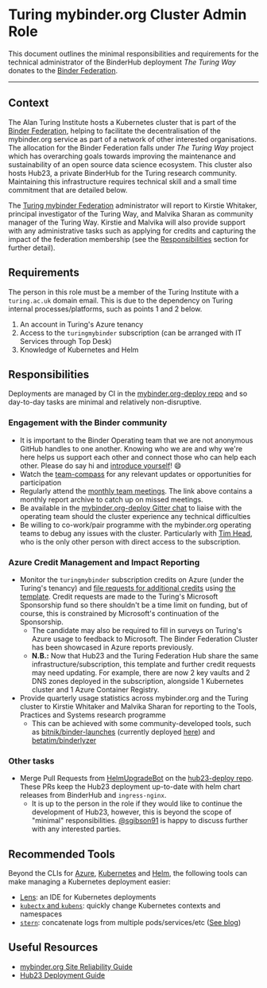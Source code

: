 # Turing mybinder.org Cluster Admin Role

This document outlines the minimal responsibilities and requirements for the technical administrator of the BinderHub deployment _The Turing Way_ donates to the [Binder Federation](https://blog.jupyter.org/the-international-binder-federation-4f6235c1537e).

---

## Context

The Alan Turing Institute hosts a Kubernetes cluster that is part of the [Binder Federation](https://blog.jupyter.org/the-international-binder-federation-4f6235c1537e), helping to facilitate the decentralisation of the mybinder.org service as part of a network of other interested organisations.
The allocation for the Binder Federation falls under _The Turing Way_ project which has overarching goals towards improving the maintenance and sustainability of an open source data science ecosystem.
This cluster also hosts Hub23, a private BinderHub for the Turing research community.
Maintaining this infrastructure requires technical skill and a small time commitment that are detailed below.

The [Turing mybinder Federation](https://turing.mybinder.org/) administrator will report to Kirstie Whitaker, principal investigator of the Turing Way, and Malvika Sharan as community manager of the Turing Way.
Kirstie and Malvika will also provide support with any administrative tasks such as applying for credits and capturing the impact of the federation membership (see the [Responsibilities](#responsibilities) section for further detail).

## Requirements

The person in this role must be a member of the Turing Institute with a `turing.ac.uk` domain email.
This is due to the dependency on Turing internal processes/platforms, such as points 1 and 2 below.

1) An account in Turing's Azure tenancy
2) Access to the `turingmybinder` subscription (can be arranged with IT Services through Top Desk)
3) Knowledge of Kubernetes and Helm

## Responsibilities

Deployments are managed by CI in the [mybinder.org-deploy repo](https://github.com/jupyterhub/mybinder.org-deploy) and so day-to-day tasks are minimal and relatively non-disruptive.

### Engagement with the Binder community

- It is important to the Binder Operating team that we are not anonymous GitHub handles to one another.
  Knowing who we are and why we're here helps us support each other and connect those who can help each other.
  Please do say hi and [introduce yourself](https://discourse.jupyter.org/t/introduce-yourself/17)! :smile:
- Watch the [team-compass](https://github.com/jupyterhub/team-compass) for any relevant updates or opportunities for participation
- Regularly attend the [monthly team meetings](https://jupyterhub-team-compass.readthedocs.io/en/latest/meetings.html).
  The link above contains a monthly report archive to catch up on missed meetings.
- Be available in the [mybinder.org-deploy Gitter chat](https://gitter.im/jupyterhub/mybinder.org-deploy) to liaise with the operating team should the cluster experience any technical difficulties
- Be willing to co-work/pair programme with the mybinder.org operating teams to debug any issues with the cluster.
  Particularly with [Tim Head](https://github.com/betatim), who is the only other person with direct access to the subscription.

### Azure Credit Management and Impact Reporting

- Monitor the `turingmybinder` subscription credits on Azure (under the Turing's tenancy) and [file requests for additional credits](https://turingcomplete.topdesk.net/tas/public/ssp/content/serviceflow?unid=fabf0809069f42a5a36c61d677da08fa&openedFromService=true) using [the template](credit_requests/turing_mybinder_azure_credit_request_template.md).
  Credit requests are made to the Turing's Microsoft Sponsorship fund so there shouldn't be a time limit on funding, but of course, this is constrained by Microsoft's continuation of the Sponsorship.
  - The candidate may also be required to fill in surveys on Turing's Azure usage to feedback to Microsoft.
    The Binder Federation Cluster has been showcased in Azure reports previously.
  - **N.B.:** Now that Hub23 and the Turing Federation Hub share the same infrastructure/subscription, this template and further credit requests may need updating.
    For example, there are now 2 key vaults and 2 DNS zones deployed in the subscription, alongside 1 Kubernetes cluster and 1 Azure Container Registry.
- Provide quarterly usage statistics across mybinder.org and the Turing cluster to Kirstie Whitaker and Malvika Sharan for reporting to the Tools, Practices and Systems research programme
  - This can be achieved with some community-developed tools, such as [bitnik/binder-launches](https://github.com/bitnik/binder-launches) (currently deployed [here](https://notebooks-test.gesis.org/binderlaunches/)) and [betatim/binderlyzer](https://github.com/betatim/binderlyzer)

### Other tasks

- Merge Pull Requests from [HelmUpgradeBot](https://github.com/HelmUpgradeBot) on the [hub23-deploy repo](https://github.com/alan-turing-institute/hub23-deploy).
  These PRs keep the Hub23 deployment up-to-date with helm chart releases from BinderHub and `ingress-nginx`.
  - It is up to the person in the role if they would like to continue the development of Hub23, however, this is beyond the scope of "minimal" responsibilities.
    [@sgibson91](https://github.com/sgibson91) is happy to discuss further with any interested parties.

## Recommended Tools

Beyond the CLIs for [Azure](https://docs.microsoft.com/en-us/cli/azure/install-azure-cli), [Kubernetes](https://kubernetes.io/docs/tasks/tools/) and [Helm](https://helm.sh/docs/intro/install/), the following tools can make managing a Kubernetes deployment easier:

- [Lens](https://k8slens.dev/): an IDE for Kubernetes deployments
- [`kubectx` and `kubens`](https://github.com/ahmetb/kubectx): quickly change Kubernetes contexts and namespaces
- [`stern`](https://github.com/wercker/stern): concatenate logs from multiple pods/services/etc ([See blog](https://kubernetes.io/blog/2016/10/tail-kubernetes-with-stern/))

## Useful Resources

- [mybinder.org Site Reliability Guide](https://mybinder-sre.readthedocs.io)
- [Hub23 Deployment Guide](https://alan-turing-institute.github.io/hub23-deploy)
